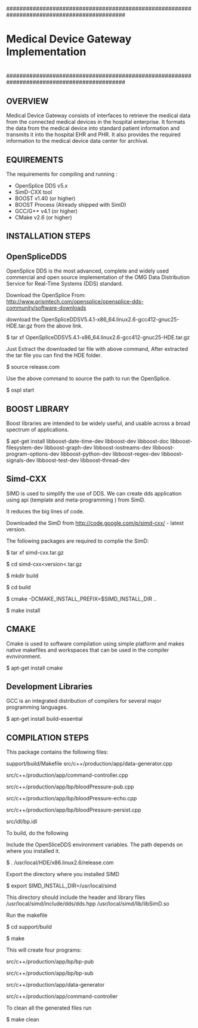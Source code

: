 ############################################################################################
#                                                                                          #
#			Medical Device Gateway Implementation                              #
#                                                                                          #
############################################################################################

OVERVIEW
--------
Medical Device Gateway consists of interfaces to retrieve the medical data from the connected 
medical devices in the hospital enterprise. It formats the data from the medical device into 
standard patient information and transmits it into the hospital EHR and PHR. 
It also provides the required information to the medical device data center for archival.


EQUIREMENTS
------------
The requirements for compiling and running :

- OpenSplice DDS v5.x  
- SimD-CXX tool
- BOOST v1.40 (or higher)
- BOOST Process (Already shipped with SimD)
- GCC/G++ v4.1 (or higher)
- CMake v2.6 (or higher)

INSTALLATION STEPS
------------------

OpenSpliceDDS
-------------
OpenSplice DDS is the most advanced, complete and widely used commercial and open source implementation 
of the OMG Data Distribution Service for Real-Time Systems (DDS) standard.

Download the OpenSplice From: 
http://www.prismtech.com/opensplice/opensplice-dds-community/software-downloads

download the OpenSpliceDDSV5.4.1-x86_64.linux2.6-gcc412-gnuc25-HDE.tar.gz from the above link.

$ tar xf OpenSpliceDDSV5.4.1-x86_64.linux2.6-gcc412-gnuc25-HDE.tar.gz

Just Extract the downloaded tar file with above command, After extracted the tar file you can find the HDE folder.

$ source release.com

Use the above command to source the path to run the OpenSplice.

$ ospl start

BOOST LIBRARY
------------

Boost libraries are intended to be widely useful, and usable across a broad spectrum of applications. 

$ apt-get install libboost-date-time-dev  libboost-dev libboost-doc libboost-filesystem-dev libboost-graph-dev 
libboost-iostreams-dev libboost-program-options-dev libboost-python-dev libboost-regex-dev 
libboost-signals-dev libboost-test-dev libboost-thread-dev



Simd-CXX
--------
SIMD is used to simplify the use of DDS. We can create dds application using api
(template and meta-programming )  from SimD.

It reduces the big lines of code. 

Downloaded the SimD from http://code.google.com/p/simd-cxx/ - latest version.

The following packages are required to complie the SimD:

$ tar xf simd-cxx<version>.tar.gz

$ cd simd-cxx<version<.tar.gz

$ mkdir build

$ cd build

$ cmake -DCMAKE_INSTALL_PREFIX=$SIMD_INSTALL_DIR ..

$ make install

CMAKE 
-------
Cmake is used to software compilation using simple platform and makes native makefiles and workspaces 
that can be used in the compiler evnvironment.

$ apt-get install cmake

Development Libraries
---------------------
GCC is an integrated distribution of compilers for several major programming languages.

$ apt-get install build-essential


COMPILATION STEPS
-----------------

This package contains the following files:

support/build/Makefile
src/c++/production/app/data-generator.cpp

src/c++/production/app/command-controller.cpp

src/c++/production/app/bp/bloodPressure-pub.cpp

src/c++/production/app/bp/bloodPressure-echo.cpp

src/c++/production/app/bp/bloodPressure-persist.cpp

src/idl/bp.idl

To build, do the following

Include the OpenSliceDDS environment variables.
The path depends on where you installed it.

$ . /usr/local/HDE/x86.linux2.6/release.com

Export the directory where you installed SIMD

$ export SIMD_INSTALL_DIR=/usr/local/simd

This directory should include the header and library files
/usr/local/simd/include/dds/dds.hpp
/usr/local/simd/lib/libSimD.so

Run the makefile

$ cd support/build

$ make

This will create four programs:

src/c++/production/app/bp/bp-pub

src/c++/production/app/bp/bp-sub

src/c++/production/app/data-generator

src/c++/production/app/command-controller

To clean all the generated files run

$ make clean




